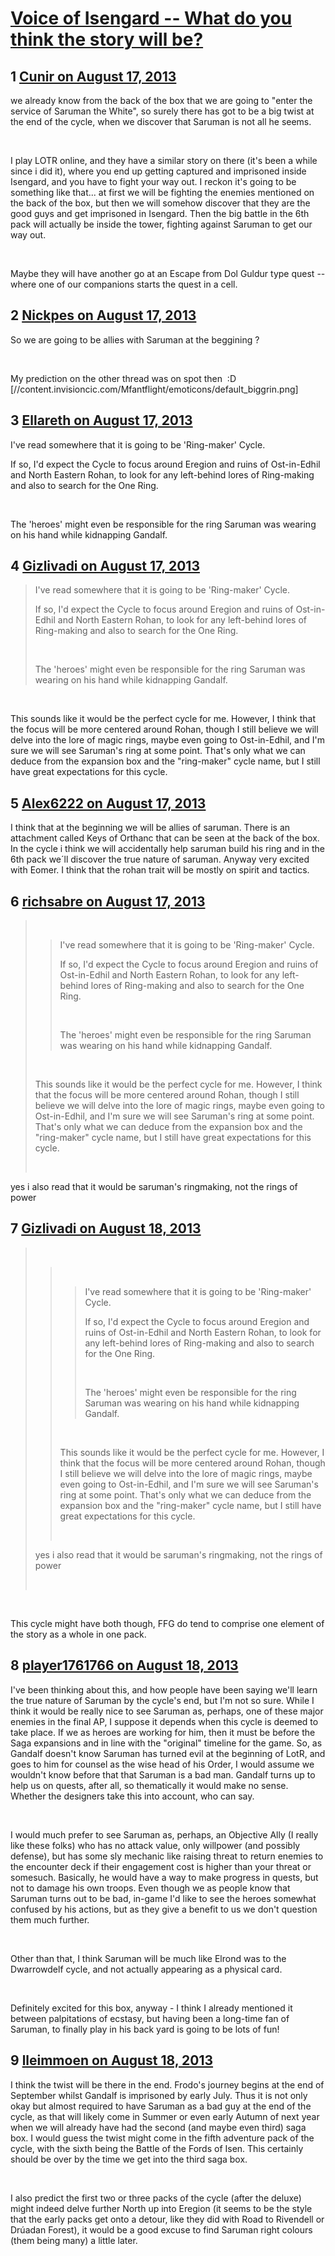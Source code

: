 # [Voice of Isengard -- What do you think the story will be?](https://community.fantasyflightgames.com/topic/88674-voice-of-isengard-what-do-you-think-the-story-will-be/)

## 1 [Cunir on August 17, 2013](https://community.fantasyflightgames.com/topic/88674-voice-of-isengard-what-do-you-think-the-story-will-be/?do=findComment&comment=842889)

we already know from the back of the box that we are going to "enter the service of Saruman the White", so surely there has got to be a big twist at the end of the cycle, when we discover that Saruman is not all he seems.

 

I play LOTR online, and they have a similar story on there (it's been a while since i did it), where you end up getting captured and imprisoned inside Isengard, and you have to fight your way out. I reckon it's going to be something like that... at first we will be fighting the enemies mentioned on the back of the box, but then we will somehow discover that they are the good guys and get imprisoned in Isengard. Then the big battle in the 6th pack will actually be inside the tower, fighting against Saruman to get our way out.

 

Maybe they will have another go at an Escape from Dol Guldur type quest -- where one of our companions starts the quest in a cell. 

## 2 [Nickpes on August 17, 2013](https://community.fantasyflightgames.com/topic/88674-voice-of-isengard-what-do-you-think-the-story-will-be/?do=findComment&comment=842897)

So we are going to be allies with Saruman at the beggining ? 

 

My prediction on the other thread was on spot then  :D [//content.invisioncic.com/Mfantflight/emoticons/default_biggrin.png]

## 3 [Ellareth on August 17, 2013](https://community.fantasyflightgames.com/topic/88674-voice-of-isengard-what-do-you-think-the-story-will-be/?do=findComment&comment=842899)

I've read somewhere that it is going to be 'Ring-maker' Cycle.

If so, I'd expect the Cycle to focus around Eregion and ruins of Ost-in-Edhil and North Eastern Rohan, to look for any left-behind lores of Ring-making and also to search for the One Ring.

 

The 'heroes' might even be responsible for the ring Saruman was wearing on his hand while kidnapping Gandalf.

## 4 [Gizlivadi on August 17, 2013](https://community.fantasyflightgames.com/topic/88674-voice-of-isengard-what-do-you-think-the-story-will-be/?do=findComment&comment=842908)

> I've read somewhere that it is going to be 'Ring-maker' Cycle.
> 
> If so, I'd expect the Cycle to focus around Eregion and ruins of Ost-in-Edhil and North Eastern Rohan, to look for any left-behind lores of Ring-making and also to search for the One Ring.
> 
>  
> 
> The 'heroes' might even be responsible for the ring Saruman was wearing on his hand while kidnapping Gandalf.

 

This sounds like it would be the perfect cycle for me. However, I think that the focus will be more centered around Rohan, though I still believe we will delve into the lore of magic rings, maybe even going to Ost-in-Edhil, and I'm sure we will see Saruman's ring at some point. That's only what we can deduce from the expansion box and the "ring-maker" cycle name, but I still have great expectations for this cycle.

## 5 [Alex6222 on August 17, 2013](https://community.fantasyflightgames.com/topic/88674-voice-of-isengard-what-do-you-think-the-story-will-be/?do=findComment&comment=842938)

I think that at the beginning we will be allies of saruman. There is an attachment called Keys of Orthanc that can be seen at the back of the box. In the cycle i think we will accidentally help saruman build his ring and in the 6th pack we´ll discover the true nature of saruman. Anyway very excited with Eomer. I think that the rohan trait will be mostly on spirit and tactics.

## 6 [richsabre on August 17, 2013](https://community.fantasyflightgames.com/topic/88674-voice-of-isengard-what-do-you-think-the-story-will-be/?do=findComment&comment=843000)

>  
> 
> > I've read somewhere that it is going to be 'Ring-maker' Cycle.
> > 
> > If so, I'd expect the Cycle to focus around Eregion and ruins of Ost-in-Edhil and North Eastern Rohan, to look for any left-behind lores of Ring-making and also to search for the One Ring.
> > 
> >  
> > 
> > The 'heroes' might even be responsible for the ring Saruman was wearing on his hand while kidnapping Gandalf.
> 
>  
> 
> This sounds like it would be the perfect cycle for me. However, I think that the focus will be more centered around Rohan, though I still believe we will delve into the lore of magic rings, maybe even going to Ost-in-Edhil, and I'm sure we will see Saruman's ring at some point. That's only what we can deduce from the expansion box and the "ring-maker" cycle name, but I still have great expectations for this cycle.
> 
>  

yes i also read that it would be saruman's ringmaking, not the rings of power

## 7 [Gizlivadi on August 18, 2013](https://community.fantasyflightgames.com/topic/88674-voice-of-isengard-what-do-you-think-the-story-will-be/?do=findComment&comment=843019)

>  
> 
> >  
> > 
> > > I've read somewhere that it is going to be 'Ring-maker' Cycle.
> > > 
> > > If so, I'd expect the Cycle to focus around Eregion and ruins of Ost-in-Edhil and North Eastern Rohan, to look for any left-behind lores of Ring-making and also to search for the One Ring.
> > > 
> > >  
> > > 
> > > The 'heroes' might even be responsible for the ring Saruman was wearing on his hand while kidnapping Gandalf.
> > 
> >  
> > 
> > This sounds like it would be the perfect cycle for me. However, I think that the focus will be more centered around Rohan, though I still believe we will delve into the lore of magic rings, maybe even going to Ost-in-Edhil, and I'm sure we will see Saruman's ring at some point. That's only what we can deduce from the expansion box and the "ring-maker" cycle name, but I still have great expectations for this cycle.
> > 
> >  
> 
> yes i also read that it would be saruman's ringmaking, not the rings of power
> 
>  

 

This cycle might have both though, FFG do tend to comprise one element of the story as a whole in one pack.

## 8 [player1761766 on August 18, 2013](https://community.fantasyflightgames.com/topic/88674-voice-of-isengard-what-do-you-think-the-story-will-be/?do=findComment&comment=843294)

I've been thinking about this, and how people have been saying we'll learn the true nature of Saruman by the cycle's end, but I'm not so sure. While I think it would be really nice to see Saruman as, perhaps, one of these major enemies in the final AP, I suppose it depends when this cycle is deemed to take place. If we as heroes are working for him, then it must be before the Saga expansions and in line with the "original" timeline for the game. So, as Gandalf doesn't know Saruman has turned evil at the beginning of LotR, and goes to him for counsel as the wise head of his Order, I would assume we wouldn't know before that that Saruman is a bad man. Gandalf turns up to help us on quests, after all, so thematically it would make no sense. Whether the designers take this into account, who can say.

 

I would much prefer to see Saruman as, perhaps, an Objective Ally (I really like these folks) who has no attack value, only willpower (and possibly defense), but has some sly mechanic like raising threat to return enemies to the encounter deck if their engagement cost is higher than your threat or somesuch. Basically, he would have a way to make progress in quests, but not to damage his own troops. Even though we as people know that Saruman turns out to be bad, in-game I'd like to see the heroes somewhat confused by his actions, but as they give a benefit to us we don't question them much further. 

 

Other than that, I think Saruman will be much like Elrond was to the Dwarrowdelf cycle, and not actually appearing as a physical card. 

 

Definitely excited for this box, anyway - I think I already mentioned it between palpitations of ecstasy, but having been a long-time fan of Saruman, to finally play in his back yard is going to be lots of fun! 

## 9 [lleimmoen on August 18, 2013](https://community.fantasyflightgames.com/topic/88674-voice-of-isengard-what-do-you-think-the-story-will-be/?do=findComment&comment=843391)

I think the twist will be there in the end. Frodo's journey begins at the end of September whilst Gandalf is imprisoned by early July. Thus it is not only okay but almost required to have Saruman as a bad guy at the end of the cycle, as that will likely come in Summer or even early Autumn of next year when we will already have had the second (and maybe even third) saga box. I would guess the twist might come in the fifth adventure pack of the cycle, with the sixth being the Battle of the Fords of Isen. This certainly should be over by the time we get into the third saga box.

 

I also predict the first two or three packs of the cycle (after the deluxe) might indeed delve further North up into Eregion (it seems to be the style that the early packs get onto a detour, like they did with Road to Rivendell or Drúadan Forest), it would be a good excuse to find Saruman right colours (them being many) a little later. 

